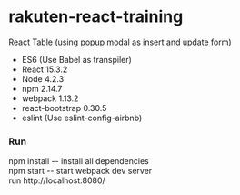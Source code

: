# rakuten-react-training
React Table (using popup modal as insert and update form)

- ES6 (Use Babel as transpiler)            
- React 15.3.2           
- Node 4.2.3   
- npm 2.14.7   
- webpack 1.13.2
- react-bootstrap 0.30.5   
- eslint (Use eslint-config-airbnb)   

### Run
  npm install -- install all dependencies   
  npm start -- start webpack dev server   
  run http://localhost:8080/

